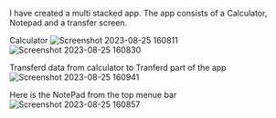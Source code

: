 I have created a multi stacked app. The app consists of a Calculator, Notepad and a transfer screen.

Calculator
![Screenshot 2023-08-25 160811](https://github.com/DanMint/QT_Projects/assets/67702241/c45cf376-f6e2-4666-8f9d-9c77e75e3601)
![Screenshot 2023-08-25 160830](https://github.com/DanMint/QT_Projects/assets/67702241/3625225d-e129-4ac8-9e58-c927a0d36269)

Transferd data from calculator to Tranferd part of the app
![Screenshot 2023-08-25 160941](https://github.com/DanMint/QT_Projects/assets/67702241/2f0f7c21-9cb1-4cee-97dc-e9c3c8cca34c)

Here is the NotePad from the top menue bar
![Screenshot 2023-08-25 160857](https://github.com/DanMint/QT_Projects/assets/67702241/0c09980e-410b-4db9-99a0-c441df802e5c)
